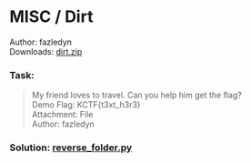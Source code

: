 # MISC / Dirt
Author: fazledyn  
Downloads: [dirt.zip](dirt.zip)

### Task:

> My friend loves to travel. Can you help him get the flag?  
> Demo Flag: KCTF{t3xt_h3r3}  
> Attachment: File  
> Author: fazledyn  

### Solution: [reverse_folder.py](reverse_folder.py)